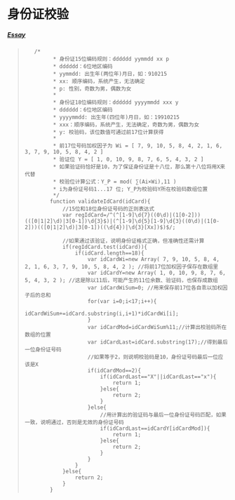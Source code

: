 # 身份证校验

##### [Essay](https://dixinl.github.io/Essay/)

>        /*
>              * 身份证15位编码规则：dddddd yymmdd xx p
>              * dddddd：6位地区编码
>              * yymmdd: 出生年(两位年)月日，如：910215
>              * xx: 顺序编码，系统产生，无法确定
>              * p: 性别，奇数为男，偶数为女
>              *
>              * 身份证18位编码规则：dddddd yyyymmdd xxx y
>              * dddddd：6位地区编码
>              * yyyymmdd: 出生年(四位年)月日，如：19910215
>              * xxx：顺序编码，系统产生，无法确定，奇数为男，偶数为女
>              * y: 校验码，该位数值可通过前17位计算获得
>              *
>              * 前17位号码加权因子为 Wi = [ 7, 9, 10, 5, 8, 4, 2, 1, 6, 3, 7, 9, 10, 5, 8, 4, 2 ]
>              * 验证位 Y = [ 1, 0, 10, 9, 8, 7, 6, 5, 4, 3, 2 ]
>              * 如果验证码恰好是10，为了保证身份证是十八位，那么第十八位将用X来代替
>              * 校验位计算公式：Y_P = mod( ∑(Ai×Wi),11 )
>              * i为身份证号码1...17 位; Y_P为校验码Y所在校验码数组位置
>              */
>             function validateIdCard(idCard){
>                 //15位和18位身份证号码的正则表达式
>                 var regIdCard=/^(^[1-9]\d{7}((0\d)|(1[0-2]))(([0|1|2]\d)|3[0-1])\d{3}$)|(^[1-9]\d{5}[1-9]\d{3}((0\d)|(1[0-2]))(([0|1|2]\d)|3[0-1])((\d{4})|\d{3}[Xx])$)$/;
>     
>                 //如果通过该验证，说明身份证格式正确，但准确性还需计算
>                 if(regIdCard.test(idCard)){
>                     if(idCard.length==18){
>                         var idCardWi=new Array( 7, 9, 10, 5, 8, 4, 2, 1, 6, 3, 7, 9, 10, 5, 8, 4, 2 ); //将前17位加权因子保存在数组里
>                         var idCardY=new Array( 1, 0, 10, 9, 8, 7, 6, 5, 4, 3, 2 ); //这是除以11后，可能产生的11位余数、验证码，也保存成数组
>                         var idCardWiSum=0; //用来保存前17位各自乖以加权因子后的总和
>                         for(var i=0;i<17;i++){
>                             idCardWiSum+=idCard.substring(i,i+1)*idCardWi[i];
>                         }
>                         var idCardMod=idCardWiSum%11;//计算出校验码所在数组的位置
>                         var idCardLast=idCard.substring(17);//得到最后一位身份证号码
>                         //如果等于2，则说明校验码是10，身份证号码最后一位应该是X
>                         if(idCardMod==2){
>                             if(idCardLast=="X"||idCardLast=="x"){
>                                 return 1;
>                             }else{
>                                 return 2;
>                             }
>                         }else{
>                             //用计算出的验证码与最后一位身份证号码匹配，如果一致，说明通过，否则是无效的身份证号码
>                             if(idCardLast==idCardY[idCardMod]){
>                                 return 1;
>                             }else{
>                                 return 2;
>                             }
>                         }
>                     }
>                 }else{
>                     return 2;
>                 }
>             }